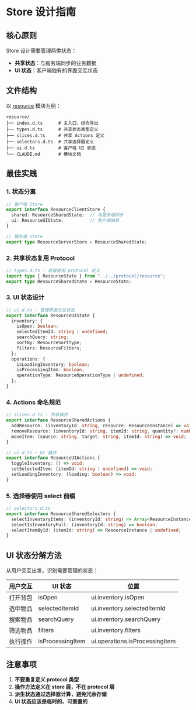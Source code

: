 # Store 设计指南

## 核心原则

Store 设计需要管理两类状态：
- **共享状态**：与服务端同步的业务数据
- **UI 状态**：客户端独有的界面交互状态

## 文件结构

以 [resource](./template/types/resource) 模块为例：

```
resource/
├── index.d.ts      # 主入口，组合导出
├── types.d.ts      # 共享状态类型定义
├── slices.d.ts     # 共享 Actions 定义
├── selectors.d.ts  # 共享选择器定义
├── ui.d.ts         # 客户端 UI 状态
└── CLAUDE.md       # 模块文档
```

## 最佳实践

### 1. 状态分离

```typescript
// 客户端 Store
export interface ResourceClientStore {
  shared: ResourceSharedState;  // 与服务端同步
  ui: ResourceUIState;          // 客户端独有
}

// 服务端 Store
export type ResourceServerStore = ResourceSharedState;
```

### 2. 共享状态复用 Protocol

```typescript
// types.d.ts - 直接使用 protocol 定义
import type { ResourceState } from "../../protocol/resource";
export type ResourceSharedState = ResourceState;
```

### 3. UI 状态设计

```typescript
// ui.d.ts - 管理界面交互状态
export interface ResourceUIState {
  inventory: {
    isOpen: boolean;
    selectedItemId: string | undefined;
    searchQuery: string;
    sortBy: ResourceSortType;
    filters: ResourceFilters;
  };
  operations: {
    isLoadingInventory: boolean;
    isProcessingItem: boolean;
    operationType: ResourceOperationType | undefined;
  };
}
```

### 4. Actions 命名规范

```typescript
// slices.d.ts - 共享操作
export interface ResourceSharedActions {
  addResource: (inventoryId: string, resource: ResourceInstance) => void;
  removeResource: (inventoryId: string, itemId: string, quantity?: number) => void;
  moveItem: (source: string, target: string, itemId: string) => void;
}

// ui.d.ts - UI 操作
export interface ResourceUIActions {
  toggleInventory: () => void;
  setSelectedItem: (itemId: string | undefined) => void;
  setLoadingInventory: (loading: boolean) => void;
}
```

### 5. 选择器使用 select 前缀

```typescript
// selectors.d.ts
export interface ResourceSharedSelectors {
  selectInventoryItems: (inventoryId: string) => Array<ResourceInstance>;
  selectIsInventoryFull: (inventoryId: string) => boolean;
  selectItemById: (itemId: string) => ResourceInstance | undefined;
}
```

## UI 状态分解方法

从用户交互出发，识别需要管理的状态：

| 用户交互 | UI 状态 | 位置 |
|---------|--------|------|
| 打开背包 | isOpen | ui.inventory.isOpen |
| 选中物品 | selectedItemId | ui.inventory.selectedItemId |
| 搜索物品 | searchQuery | ui.inventory.searchQuery |
| 筛选物品 | filters | ui.inventory.filters |
| 执行操作 | isProcessingItem | ui.operations.isProcessingItem |

## 注意事项

1. **不要重复定义 protocol 类型**
2. **操作方法定义在 store 层，不在 protocol 层**
3. **派生状态通过选择器计算，避免冗余存储**
4. **UI 状态应该是临时的、可重置的**
